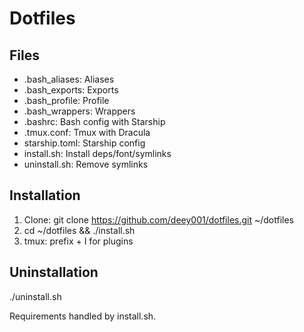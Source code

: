 # Dotfiles

## Files
- .bash_aliases: Aliases
- .bash_exports: Exports
- .bash_profile: Profile
- .bash_wrappers: Wrappers
- .bashrc: Bash config with Starship
- .tmux.conf: Tmux with Dracula
- starship.toml: Starship config
- install.sh: Install deps/font/symlinks
- uninstall.sh: Remove symlinks

## Installation
1. Clone: git clone https://github.com/deey001/dotfiles.git ~/dotfiles
2. cd ~/dotfiles && ./install.sh
3. tmux: prefix + I for plugins

## Uninstallation
./uninstall.sh

Requirements handled by install.sh.

